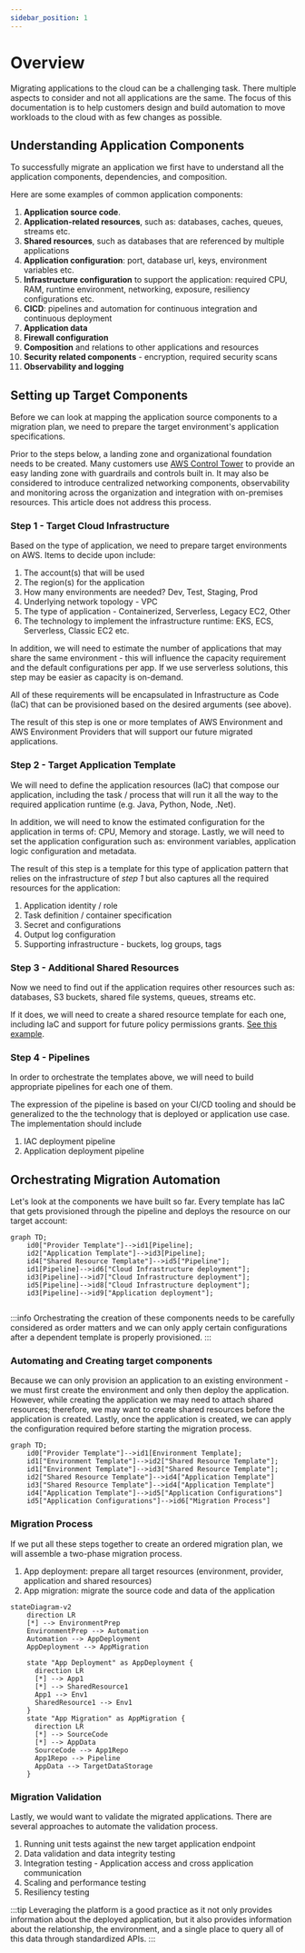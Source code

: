 ```yaml
---
sidebar_position: 1
---
```


# Overview

Migrating applications to the cloud can be a challenging task. There multiple aspects to consider and not all applications are the same.
The focus of this documentation is to help customers design and build automation to move workloads to the cloud with as few changes as possible.


## Understanding Application Components
To successfully migrate an application we first have to understand all the application components, dependencies, and composition. 

Here are some examples of common application components:
1. **Application source code**.
1. **Application-related resources**, such as: databases, caches, queues, streams etc. 
1. **Shared resources**, such as databases that are referenced by multiple applications
1. **Application configuration**: port, database url, keys, environment variables etc.
1. **Infrastructure configuration** to support the application: required CPU, RAM, runtime environment, networking, exposure, resiliency configurations etc.
1. **CICD**: pipelines and automation for continuous integration and continuous deployment
1. **Application data**
1. **Firewall configuration**
1. **Composition** and relations to other applications and resources
1. **Security related components** - encryption, required security scans
1. **Observability and logging**


## Setting up Target Components

Before we can look at mapping the application source components to a migration plan, we need to prepare the target environment's application specifications.

Prior to the steps below, a landing zone and organizational foundation needs to be created. Many customers use [AWS Control Tower](https://aws.amazon.com/controltower/) to provide an easy landing zone with guardrails and controls built in. It may also be considered to introduce centralized networking components, observability and monitoring across the organization and integration with on-premises resources. This article does not address this process.

### Step 1 - Target Cloud Infrastructure
Based on the type of application, we need to prepare target environments on AWS. Items to decide upon include:

1. The account(s) that will be used
2. The region(s) for the application
3. How many environments are needed? Dev, Test, Staging, Prod
4. Underlying network topology - VPC
5. The type of application - Containerized, Serverless, Legacy EC2, Other
6. The technology to implement the infrastructure runtime: EKS, ECS, Serverless, Classic EC2 etc.

In addition, we will need to estimate the number of applications that may share the same environment - this will influence the capacity requirement and the default configurations per app. If we use serverless solutions, this step may be easier as capacity is on-demand.

All of these requirements will be encapsulated in Infrastructure as Code (IaC) that can be provisioned based on the desired arguments (see above).

The result of this step is one or more templates of AWS Environment and AWS Environment Providers that will support our future migrated applications.

### Step 2 - Target Application Template

We will need to define the application resources (IaC) that compose our application, including the task / process that will run it all the way to the required application runtime (e.g. Java, Python, Node, .Net).

In addition, we will need to know the estimated configuration for the application in terms of: CPU, Memory and storage.
Lastly, we will need to set the application configuration such as: environment variables, application logic configuration and metadata.

The result of this step is a template for this type of application pattern that relies on the infrastructure of *step 1* but also captures all the required resources for the application:
1. Application identity / role
2. Task definition / container specification
3. Secret and configurations
4. Output log configuration
5. Supporting infrastructure - buckets, log groups, tags

### Step 3 - Additional Shared Resources
Now we need to find out if the application requires other resources such as: databases, S3 buckets, shared file systems, queues, streams etc.

If it does, we will need to create a shared resource template for each one, including IaC and support for future policy permissions grants. [See this example](https://github.com/kozmoai/kozmo-deploy-aws/tree/main/backstage-reference/common/aws_rds).


### Step 4 - Pipelines
In order to orchestrate the templates above, we will need to build appropriate pipelines for each one of them.

The expression of the pipeline is based on your CI/CD tooling and should be generalized to the the technology that is deployed or application use case. The implementation should include

1. IAC deployment pipeline
1. Application deployment pipeline


## Orchestrating Migration Automation

Let's look at the components we have built so far.  Every template has IaC that gets provisioned through the pipeline and deploys the resource on our target account:


```mermaid
graph TD;
    id0["Provider Template"]-->id1[Pipeline];
    id2["Application Template"]-->id3[Pipeline];
    id4["Shared Resource Template"]-->id5["Pipeline"];
    id1[Pipeline]-->id6["Cloud Infrastructure deployment"];
    id3[Pipeline]-->id7["Cloud Infrastructure deployment"];
    id5[Pipeline]-->id8["Cloud Infrastructure deployment"];
    id3[Pipeline]-->id9["Application deployment"];
    
```
:::info
Orchestrating the creation of these components needs to be carefully considered as order matters and we can only apply certain configurations after a dependent template is properly provisioned.
:::

### Automating and Creating target components

Because we can only provision an application to an existing environment - we must first create the environment and only then deploy the application.
However, while creating the application we may need to attach shared resources; therefore, we may want to create shared resources before the application is created.
Lastly, once the application is created, we can apply the configuration required before starting the migration process.


```mermaid
graph TD;
    id0["Provider Template"]-->id1[Environment Template];
    id1["Environment Template"]-->id2["Shared Resource Template"];
    id1["Environment Template"]-->id3["Shared Resource Template"];
    id2["Shared Resource Template"]-->id4["Application Template"]
    id3["Shared Resource Template"]-->id4["Application Template"]
    id4["Application Template"]-->id5["Application Configurations"]
    id5["Application Configurations"]-->id6["Migration Process"]
```

### Migration Process
If we put all these steps together to create an ordered migration plan, we will assemble a two-phase migration process.
1. App deployment: prepare all target resources (environment, provider, application and shared resources)
2. App migration: migrate the source code and data of the application
```mermaid
stateDiagram-v2
    direction LR
    [*] --> EnvironmentPrep 
    EnvironmentPrep --> Automation
    Automation --> AppDeployment
    AppDeployment --> AppMigration
    
    state "App Deployment" as AppDeployment {
      direction LR
      [*] --> App1
      [*] --> SharedResource1
      App1 --> Env1
      SharedResource1 --> Env1
    }
    state "App Migration" as AppMigration {
      direction LR
      [*] --> SourceCode
      [*] --> AppData
      SourceCode --> App1Repo
      App1Repo --> Pipeline
      AppData --> TargetDataStorage
    }
```

### Migration Validation
Lastly, we would want to validate the migrated applications.  There are several approaches to automate the validation process.

1. Running unit tests against the new target application endpoint
2. Data validation and data integrity testing
3. Integration testing - Application access and cross application communication 
4. Scaling and performance testing
5. Resiliency testing

:::tip
Leveraging the platform is a good practice as it not only provides information about the deployed application, but it also provides information about the relationship, the environment, and a single place to query all of this data through standardized APIs.
:::
